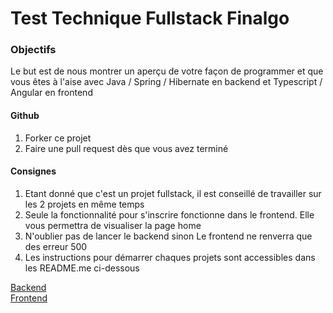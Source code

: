 # Test Technique Fullstack Finalgo

### Objectifs
​Le but est de nous montrer un aperçu de votre façon de programmer et que vous êtes à l'aise avec Java / Spring / Hibernate en backend et Typescript / Angular en frontend

#### Github
1. Forker ce projet
2. Faire une pull request dès que vous avez terminé

#### Consignes
1. Etant donné que c'est un projet fullstack, il est conseillé de travailler sur les 2 projets en même temps
2. Seule la fonctionnalité pour s'inscrire fonctionne dans le frontend. Elle vous permettra de visualiser la page home
3. N'oublier pas de lancer le backend sinon Le frontend ne renverra que des erreur 500
4. Les instructions pour démarrer chaques projets sont accessibles dans les README.me ci-dessous

[Backend](application)  
[Frontend](application-front)
